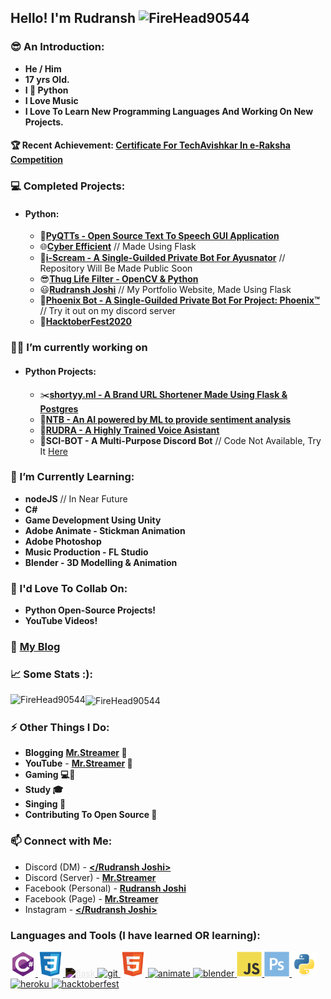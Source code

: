 ## Hello! I'm Rudransh <img src="https://komarev.com/ghpvc/?username=FireHead90544&style=flat-square&color=blueviolet" alt="FireHead90544" />
### 😎 An Introduction:
- **He / Him**
- **17 yrs Old.**
- **I 💖 Python**
- **I Love Music**
- **I Love To Learn New Programming Languages And Working On New Projects.**

#### 🏆 Recent Achievement: [**Certificate For TechAvishkar In e-Raksha Competition**](https://dchn.io/QMjZ2)

### 💻 Completed Projects:
- #### Python:
  - 📣[**PyQTTs - Open Source Text To Speech GUI Application**](https://github.com/FireHead90544/PyQTTs)
  - 🌐[**Cyber Efficient**](https://cyberefficient.io) // Made Using Flask
  - 🍨[**i-Scream - A Single-Guilded Private Bot For Ayusnator**](#) // Repository Will Be Made Public Soon
  - 😎[**Thug Life Filter - OpenCV & Python**](https://github.com/FireHead90544/thug-life-filter-using-python)
  - 😃[**Rudransh Joshi**](https://www.rudranshjoshi.me/) // My Portfolio Website, Made Using Flask
  - 🤖[**Phoenix Bot - A Single-Guilded Private Bot For Project: Phoenix™**](https://discord.gg/phoenixop) // Try it out on my discord server
  - 🎉[**HacktoberFest2020**](https://hacktoberfest.digitalocean.com)

### 👨‍💻 I’m currently working on
- #### Python Projects:
  - ✂️[**shortyy.ml - A Brand URL Shortener Made Using Flask & Postgres**](https://www.shortyy.ml/)
  - 🚩[**NTB - An AI powered by ML to provide sentiment analysis**](https://github.com/FireHead90544/NT-B)
  - 🤖[**RUDRA - A Highly Trained Voice Asistant**](https://github.com/FireHead90544/RUDRA)
  - 💎**SCI-BOT - A Multi-Purpose Discord Bot** // Code Not Available, Try It [Here](https://invite.gg/cyberefficient)

### 🤯 I’m Currently Learning:
- **nodeJS** // In Near Future
- **C#**
- **Game Development Using Unity**
- **Adobe Animate - Stickman Animation**
- **Adobe Photoshop**
- **Music Production - FL Studio**
- **Blender - 3D Modelling & Animation**

### 👯 I'd Love To Collab On:
- **Python Open-Source Projects!**
- **YouTube Videos!**

### 📰 [My Blog](https://mrstreamer.live/)

### 📈 Some Stats :):
<img align="left" src="https://github-readme-stats.vercel.app/api/top-langs/?username=FireHead90544&layout=compact&show_icons=true&theme=radical" alt="FireHead90544" />
<img align="center" src="https://github-readme-stats.vercel.app/api?username=FireHead90544&show_icons=true&theme=radical" alt="FireHead90544" />

### ⚡ Other Things I Do:
- **Blogging** __[Mr.Streamer](https://mrstreamer.live) 📰__
- **YouTube** - __[Mr.Streamer](https://www.youtube.com/mrstreamer) 🔴__
- **Gaming 💻📱**
- **Study 🎓**
- **Singing 🎤**
- **Contributing To Open Source 🌸**

### 📫 Connect with Me: 
- Discord (DM) - **[</Rudransh Joshi>](https://dsc.bio/mrstreamer)**
- Discord (Server) - **[Mr.Streamer](https://discord.gg/dN66r3D)**
- Facebook (Personal) - **[Rudransh Joshi](https://www.facebook.com/rudranshjoshi1806)**
- Facebook (Page) - **[Mr.Streamer](https://facebook.com/mrstreameryt)**
- Instagram - **[</Rudransh Joshi>](https://www.instagram.com/mrstreamer_yt)**

### Languages and Tools (I have learned OR learning):
<p align="left"> <a href="https://www.w3schools.com/cs/" target="_blank"> <img src="https://raw.githubusercontent.com/devicons/devicon/master/icons/csharp/csharp-original.svg" alt="csharp" width="40" height="40"/> </a> <a href="https://www.w3schools.com/css/" target="_blank"> <img src="https://raw.githubusercontent.com/devicons/devicon/master/icons/css3/css3-original.svg" alt="css3" width="40" height="40"/> </a> <a href="https://flask.palletsprojects.com/en/1.1.x/" target="_blank"> <img src="https://raw.githubusercontent.com/detain/svg-logos/780f25886640cef088af994181646db2f6b1a3f8/svg/flask.svg" id="invertThis" style="filter: invert(1);" alt="flask" width="40" height="40"/> </a> <a href="https://git-scm.com/" target="_blank"> <img src="https://www.vectorlogo.zone/logos/git-scm/git-scm-icon.svg" alt="git" width="40" height="40"/> </a> <a href="https://www.w3.org/html/" target="_blank"> <img src="https://raw.githubusercontent.com/devicons/devicon/master/icons/html5/html5-original.svg" alt="html5" width="40" height="40"/> </a> <a href="https://www.adobe.com/in/products/animate.html" target="_blank"> <img src="https://raw.githubusercontent.com/detain/svg-logos/780f25886640cef088af994181646db2f6b1a3f8/svg/adobe-animate.svg" alt="animate" width="40" height="40"/> </a> <a href="https://www.blender.org" target="_blank"> <img src="https://raw.githubusercontent.com/detain/svg-logos/780f25886640cef088af994181646db2f6b1a3f8/svg/blender.svg" alt="blender" width="40" height="40"/> </a> <a href="https://developer.mozilla.org/en-US/docs/Web/JavaScript" target="_blank"> <img src="https://raw.githubusercontent.com/devicons/devicon/master/icons/javascript/javascript-original.svg" alt="javascript" width="40" height="40"/> </a> <a href="https://www.photoshop.com/en" target="_blank"> <img src="https://raw.githubusercontent.com/devicons/devicon/master/icons/photoshop/photoshop-plain.svg" alt="photoshop" width="40" height="40"/> </a> <a href="https://www.python.org" target="_blank"> <img src="https://raw.githubusercontent.com/devicons/devicon/master/icons/python/python-original.svg" alt="python" width="40" height="40"/> </a> <a href="https://www.heroku.com" target="_blank"> <img src="https://raw.githubusercontent.com/detain/svg-logos/780f25886640cef088af994181646db2f6b1a3f8/svg/heroku.svg" alt="heroku" width="40" height="40"/> </a> <a href="https://hacktoberfest.digitalocean.com" target="_blank"> <img src="https://hacktober-fest-2020.vercel.app/hacktoberfest.svg" alt="hacktoberfest" width="40" height="40"/> </a> </p>
